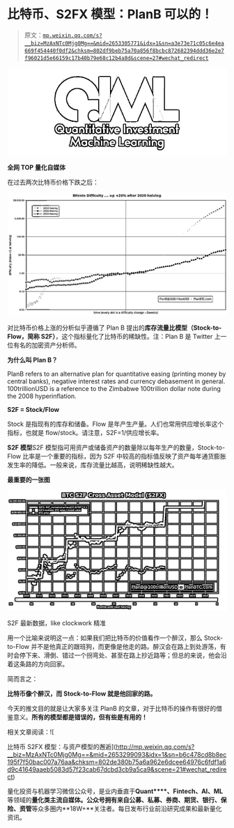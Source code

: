 # 比特币、S2FX 模型：PlanB 可以的！

> 原文：[`mp.weixin.qq.com/s?__biz=MzAxNTc0Mjg0Mg==&mid=2653305771&idx=1&sn=a3e73e71c05c6e4ea669f454440f0df2&chksm=802df9beb75a70a856f8bcbc872682394ddd36e2e7f96021d5e66159c17b40b79e68c12b4a8d&scene=27#wechat_redirect`](http://mp.weixin.qq.com/s?__biz=MzAxNTc0Mjg0Mg==&mid=2653305771&idx=1&sn=a3e73e71c05c6e4ea669f454440f0df2&chksm=802df9beb75a70a856f8bcbc872682394ddd36e2e7f96021d5e66159c17b40b79e68c12b4a8d&scene=27#wechat_redirect)

![](img/52530653e2ddbe651074f55a77bb8d3c.png)

**全网 TOP 量化自媒体**

在过去两次比特币价格下跌之后：

![](img/2db1dc2c7037c818d41331c5676ae17b.png)

对比特币价格上涨的分析似乎遵循了 Plan B 提出的**库存流量比模型（Stock-to-Flow，简称 S2F）**，这个指标量化了比特币的稀缺性。注：Plan B 是 Twitter 上一位有名的加密资产分析师。

**为什么叫 Plan B？**

PlanB refers to an alternative plan for quantitative easing (printing money by central banks), negative interest rates and currency debasement in general. 100trillionUSD is a reference to the Zimbabwe 100trillion dollar note during the 2008 hyperinflation.

**S2F = Stock/Flow**

Stock 是指现有的库存和储备。Flow 是年产生产量。人们也常用供应增长率这个指标，也就是 flow/stock。请注意，S2F=1/供应增长率。

**S2F 模型**S2F 模型指可用资产或储备资产的数量除以每年生产的数量，Stock-to-Flow 比率是一个重要的指标，因为 S2F 中较高的指标值反映了资产每年通货膨胀发生率的降低。一般来说，库存流量比越高，说明稀缺性越大。

**最重要的一张图**

![](img/14f51d153e85a5ab15b857648497ad24.png)

S2F 最新数据，like clockwork 精准

用一个比喻来说明这一点：如果我们把比特币的价值看作一个醉汉，那么 Stock-to-Flow 并不是他真正的跟班狗，而更像是他走的路。醉汉会在路上到处游荡，有时会停下来、滑倒、错过一个拐弯处、甚至在路上抄近路等；但总的来说，他会沿着这条路的方向回家。

简而言之：

**比特币像个醉汉，而 Stock-to-Flow 就是他回家的路。**

今天的推文目的就是让大家多关注 PlanB 的文章，对于比特币的操作有很好的借鉴意义。**所有的模型都是错误的，但有些是有用的！**

相关文章阅读：![

比特币 S2FX 模型：与资产模型的邂逅](http://mp.weixin.qq.com/s?__biz=MzAxNTc0Mjg0Mg==&mid=2653299093&idx=1&sn=b6c478cd8b8ec195f7f50bac007a76aa&chksm=802de380b75a6a962e6dcee64976c6fdf1a6d9c41649aaeb5083d57f23cab67dcbd3cb9a5ca9&scene=21#wechat_redirect) 

量化投资与机器学习微信公众号，是业内垂直于**Quant****、Fintech、AI、ML**等领域的**量化类主流自媒体。**公众号拥有来自**公募、私募、券商、期货、银行、保险、资管**等众多圈内**18W+**关注者。每日发布行业前沿研究成果和最新量化资讯。